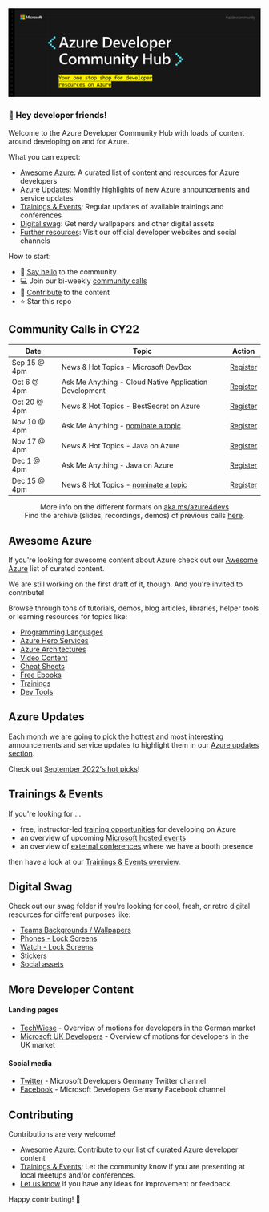 
<img src="./assets/azure_developer_community_hub.png">


### :mega: Hey developer friends!
Welcome to the Azure Developer Community Hub with loads of content around developing on and for Azure.

What you can expect:
- [Awesome Azure](./README.md#awesome-azure): A curated list of content and resources for Azure developers
- [Azure Updates](./README.md#azure-updates): Monthly highlights of new Azure announcements and service updates 
- [Trainings & Events](./README.md#trainings--events): Regular updates of available trainings and conferences
- [Digital swag](./README.md#digital-swag): Get nerdy wallpapers and other digital assets
- [Further resources](./README.md#more-developer-content): Visit our official developer websites and social channels  
  
How to start:
- 👋 [Say hello](https://github.com/Azure/dev-community/discussions/categories/say-hello) to the community
- 💻 Join our bi-weekly [community calls](./README.md#community-calls-in-cy22)
- 🚀 [Contribute](./README.md#contributing) to the content
- ⭐ Star this repo  


## Community Calls in CY22

<div align="center">

| Date   | Topic                                 | Action |   
|--------|---------------------------------------|--------------|
| Sep 15 @ 4pm | News & Hot Topics - Microsoft DevBox | [Register](https://mktoevents.com/Microsoft+Event/358221/157-GQE-382)         |   
| Oct 6 @ 4pm | Ask Me Anything - Cloud Native Application Development  |  [Register](https://mktoevents.com/Microsoft+Event/358196/157-GQE-382)             |   
|  Oct 20 @ 4pm  | News & Hot Topics - BestSecret on Azure  | [Register](https://mktoevents.com/Microsoft+Event/358245/157-GQE-382) |   
|  Nov 10 @ 4pm  | Ask Me Anything - [nominate a topic](https://github.com/Azure/dev-community/discussions/4)  | [Register](https://mktoevents.com/Microsoft+Event/358367/157-GQE-382) |   
|  Nov 17 @ 4pm  | News & Hot Topics - Java on Azure  | [Register](https://mktoevents.com/Microsoft+Event/358294/157-GQE-382) |   
|  Dec 1 @ 4pm  | Ask Me Anything - Java on Azure | [Register](https://mktoevents.com/Microsoft+Event/358350/157-GQE-382) |
|  Dec 15 @ 4pm  | News & Hot Topics - [nominate a topic](https://github.com/Azure/dev-community/discussions/5)  | [Register](https://mktoevents.com/Microsoft+Event/358070/157-GQE-382) |   

More info on the different formats on [aka.ms/azure4devs](https://aka.ms/azure4devs)  
Find the archive (slides, recordings, demos) of previous calls [here](./community-calls).

</div>

## Awesome Azure

If you're looking for awesome content about Azure check out our [Awesome Azure](./awesome-azure/README.md#awesome-azure-) list of curated content. 

We are still working on the first draft of it, though. And you're invited to contribute!

Browse through tons of tutorials, demos, blog articles, libraries, helper tools or learning resources for topics like:

- [Programming Languages](./awesome-azure/README.md#programming-languages)
- [Azure Hero Services](./awesome-azure/README.md#azure-hero-services)
- [Azure Architectures](./awesome-azure/README.md#azure-architectures)
- [Video Content](./awesome-azure/README.md#video-content)
- [Cheat Sheets](./awesome-azure/README.md#cheat-sheets)
- [Free Ebooks](./awesome-azure/README.md#free-ebooks)
- [Trainings](./awesome-azure/README.md#trainings)
- [Dev Tools](./awesome-azure/README.md#dev-tools)

## Azure Updates

Each month we are going to pick the hottest and most interesting announcements and service updates to highlight them in our [Azure updates section](./azure-updates).

Check out [September 2022's hot picks](./azure-updates/SEPTEMBER2022.md)!

## Trainings & Events

If you're looking for ... 
- free, instructor-led [training opportunities](./trainings_and_events.md#virtual-training-events) for developing on Azure
- an overview of upcoming [Microsoft hosted events](./trainings_and_events.md#microsoft-hosted)
- an overview of [external conferences](./trainings_and_events.md#conferences) where we have a booth presence

then have a look at our [Trainings & Events overview](./trainings_and_events.md).


## Digital Swag

Check out our swag folder if you're looking for cool, fresh, or retro digital resources for different purposes like:

- [Teams Backgrounds / Wallpapers](./assets/swag/teams)
- [Phones - Lock Screens](./assets/swag/phone)
- [Watch - Lock Screens](./assets/swag/watch)
- [Stickers](./assets/swag/stickers)
- [Social assets](./assets/swag/social)


## More Developer Content
#### Landing pages
* [TechWiese](https://aka.ms/techwiese) - Overview of motions for developers in the German market
* [Microsoft UK Developers](https://microsoft.com/en-gb/developers) - Overview of motions for developers in the UK market

#### Social media
* [Twitter](https://twitter.com/msdev_de) - Microsoft Developers Germany Twitter channel
* [Facebook](https://www.facebook.com/MSFTDev.Germany) - Microsoft Developers Germany Facebook channel


## Contributing
Contributions are very welcome! 

- [Awesome Azure](./CONTRIBUTING.md#awesome-azure): Contribute to our list of curated Azure developer content
- [Trainings & Events](./CONTRIBUTING.md#trainings-and-events): Let the community know if you are presenting at local meetups and/or conferences.
- [Let us know](https://github.com/Azure/dev-community/discussions) if you have any ideas for improvement or feedback.

Happy contributing! 🙂
